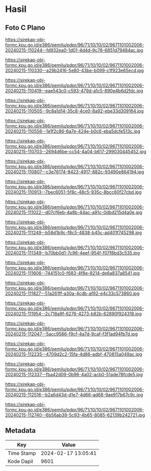 # Hasil

## Foto C Plano

https://sirekap-obj-formc.kpu.go.id/e386/pemilu/pdpr/96/71/10/10/02/9671101002006-20240215-110244--fd932ea0-1d01-4d4d-9c78-6851d79484ac.jpg

https://sirekap-obj-formc.kpu.go.id/e386/pemilu/pdpr/96/71/10/10/02/9671101002006-20240215-110330--a29b2416-5e80-43be-b099-c1f923e65ecd.jpg

https://sirekap-obj-formc.kpu.go.id/e386/pemilu/pdpr/96/71/10/10/02/9671101002006-20240215-110419--eae543c0-c593-479d-a1c5-890e4b6d2fdc.jpg

https://sirekap-obj-formc.kpu.go.id/e386/pemilu/pdpr/96/71/10/10/02/9671101002006-20240215-110505--9c8a1d14-35c8-4ce0-8a92-ebe33d309164.jpg

https://sirekap-obj-formc.kpu.go.id/e386/pemilu/pdpr/96/71/10/10/02/9671101002006-20240215-110556--1e1f2c86-6a7e-424e-b0c6-eba5dcfe513c.jpg

https://sirekap-obj-formc.kpu.go.id/e386/pemilu/pdpr/96/71/10/10/02/9671101002006-20240215-110703--2694d6be-cc54-4a04-b617-299030445452.jpg

https://sirekap-obj-formc.kpu.go.id/e386/pemilu/pdpr/96/71/10/10/02/9671101002006-20240215-110807--c3e76174-8423-4917-882c-93490e864194.jpg

https://sirekap-obj-formc.kpu.go.id/e386/pemilu/pdpr/96/71/10/10/02/9671101002006-20240215-110913--7bec6051-5f8c-48c5-935c-8bcc60f27cbd.jpg

https://sirekap-obj-formc.kpu.go.id/e386/pemilu/pdpr/96/71/10/10/02/9671101002006-20240215-111022--d07cf6eb-4a8b-44ac-a91c-0dbd215d4a0e.jpg

https://sirekap-obj-formc.kpu.go.id/e386/pemilu/pdpr/96/71/10/10/02/9671101002006-20240215-111249--b58d1b9c-f8c5-4838-b45c-ad401f745298.jpg

https://sirekap-obj-formc.kpu.go.id/e386/pemilu/pdpr/96/71/10/10/02/9671101002006-20240215-111349--b70bb0d1-7c96-4eef-954f-f07f8bd3c535.jpg

https://sirekap-obj-formc.kpu.go.id/e386/pemilu/pdpr/96/71/10/10/02/9671101002006-20240215-111606--744151c0-f683-4f8e-9214-de6a837a8541.jpg

https://sirekap-obj-formc.kpu.go.id/e386/pemilu/pdpr/96/71/10/10/02/9671101002006-20240215-111827--51a261ff-a30a-4cdb-af92-e4c33c573860.jpg

https://sirekap-obj-formc.kpu.go.id/e386/pemilu/pdpr/96/71/10/10/02/9671101002006-20240215-111954--2c718a9f-6276-4273-b82b-62890f924318.jpg

https://sirekap-obj-formc.kpu.go.id/e386/pemilu/pdpr/96/71/10/10/02/9671101002006-20240215-112047--5acc9586-f9cf-4a7d-9caf-f3f1ad94fb7d.jpg

https://sirekap-obj-formc.kpu.go.id/e386/pemilu/pdpr/96/71/10/10/02/9671101002006-20240215-112235--4709d2c2-15fa-4d86-adbf-470815a049ac.jpg

https://sirekap-obj-formc.kpu.go.id/e386/pemilu/pdpr/96/71/10/10/02/9671101002006-20240215-112337--fba42d09-0b96-4a02-acb0-51ade78fcde5.jpg

https://sirekap-obj-formc.kpu.go.id/e386/pemilu/pdpr/96/71/10/10/02/9671101002006-20240215-112516--b2a6d43d-d1e7-4d66-ad68-9ae917b67c9c.jpg

https://sirekap-obj-formc.kpu.go.id/e386/pemilu/pdpr/96/71/10/10/02/9671101002006-20240215-112740--6b56ab39-5c93-4b65-8085-62139b242721.jpg


## Metadata

| Key        | Value               |
| ---------- | ------------------- |
| Time Stamp | 2024-02-17 13:05:41 |
| Kode Dapil | 9601                |



